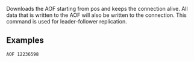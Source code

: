 <!--
layout:  index.html
title:   AOF - Tile38
class:   command
super:   documentation
command: aof
-->

Downloads the AOF starting from pos and keeps the connection alive.  All data that is written to the AOF will also be written to the connection. This command is used for leader-follower replication.

## Examples

```tile38
AOF 12236598
```
